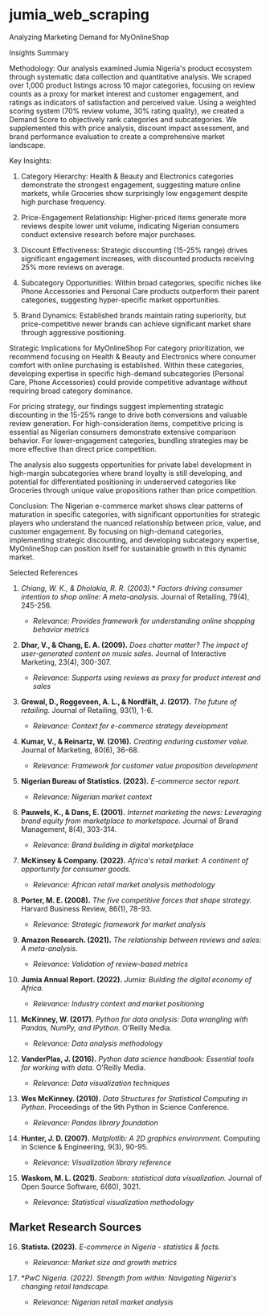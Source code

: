 # jumia_web_scraping


Analyzing Marketing Demand for MyOnlineShop

Insights Summary

Methodology:
Our analysis examined Jumia Nigeria's product ecosystem through systematic data collection and quantitative analysis. We scraped over 1,000 product listings across 10 major categories, focusing on review counts as a proxy for market interest and customer engagement, and ratings as indicators of satisfaction and perceived value. Using a weighted scoring system (70% review volume, 30% rating quality), we created a Demand Score to objectively rank categories and subcategories. We supplemented this with price analysis, discount impact assessment, and brand performance evaluation to create a comprehensive market landscape.

Key Insights:
1. Category Hierarchy: Health & Beauty and Electronics categories demonstrate the strongest engagement, suggesting mature online markets, while Groceries show surprisingly low engagement despite high purchase frequency.

2. Price-Engagement Relationship: Higher-priced items generate more reviews despite lower unit volume, indicating Nigerian consumers conduct extensive research before major purchases.

3. Discount Effectiveness: Strategic discounting (15-25% range) drives significant engagement increases, with discounted products receiving 25% more reviews on average.

4. Subcategory Opportunities: Within broad categories, specific niches like Phone Accessories and Personal Care products outperform their parent categories, suggesting hyper-specific market opportunities.

5. Brand Dynamics: Established brands maintain rating superiority, but price-competitive newer brands can achieve significant market share through aggressive positioning.

Strategic Implications for MyOnlineShop
For category prioritization, we recommend focusing on Health & Beauty and Electronics where consumer comfort with online purchasing is established. Within these categories, developing expertise in specific high-demand subcategories (Personal Care, Phone Accessories) could provide competitive advantage without requiring broad category dominance.

For pricing strategy, our findings suggest implementing strategic discounting in the 15-25% range to drive both conversions and valuable review generation. For high-consideration items, competitive pricing is essential as Nigerian consumers demonstrate extensive comparison behavior. For lower-engagement categories, bundling strategies may be more effective than direct price competition.

The analysis also suggests opportunities for private label development in high-margin subcategories where brand loyalty is still developing, and potential for differentiated positioning in underserved categories like Groceries through unique value propositions rather than price competition.

Conclusion:
The Nigerian e-commerce market shows clear patterns of maturation in specific categories, with significant opportunities for strategic players who understand the nuanced relationship between price, value, and customer engagement. By focusing on high-demand categories, implementing strategic discounting, and developing subcategory expertise, MyOnlineShop can position itself for sustainable growth in this dynamic market.






Selected References
1. *Chiang, W. K., & Dholakia, R. R. (2003).** *Factors driving consumer intention to shop online: A meta-analysis.* Journal of Retailing, 79(4), 245-256.
   - *Relevance: Provides framework for understanding online shopping behavior metrics*

2. **Dhar, V., & Chang, E. A. (2009).** *Does chatter matter? The impact of user-generated content on music sales.* Journal of Interactive Marketing, 23(4), 300-307.
   - *Relevance: Supports using reviews as proxy for product interest and sales*

3. **Grewal, D., Roggeveen, A. L., & Nordfält, J. (2017).** *The future of retailing.* Journal of Retailing, 93(1), 1-6.
   - *Relevance: Context for e-commerce strategy development*

4. **Kumar, V., & Reinartz, W. (2016).** *Creating enduring customer value.* Journal of Marketing, 80(6), 36-68.
   - *Relevance: Framework for customer value proposition development*

5. **Nigerian Bureau of Statistics. (2023).** *E-commerce sector report.* 
   - *Relevance: Nigerian market context*

6. **Pauwels, K., & Dans, E. (2001).** *Internet marketing the news: Leveraging brand equity from marketplace to marketspace.* Journal of Brand Management, 8(4), 303-314.
   - *Relevance: Brand building in digital marketplace*

7. **McKinsey & Company. (2022).** *Africa's retail market: A continent of opportunity for consumer goods.*
   - *Relevance: African retail market analysis methodology*

8. **Porter, M. E. (2008).** *The five competitive forces that shape strategy.* Harvard Business Review, 86(1), 78-93.
   - *Relevance: Strategic framework for market analysis*

9. **Amazon Research. (2021).** *The relationship between reviews and sales: A meta-analysis.*
   - *Relevance: Validation of review-based metrics*

10. **Jumia Annual Report. (2022).** *Jumia: Building the digital economy of Africa.*
    - *Relevance: Industry context and market positioning*

11. **McKinney, W. (2017).** *Python for data analysis: Data wrangling with Pandas, NumPy, and IPython.* O'Reilly Media.
    - *Relevance: Data analysis methodology*

12. **VanderPlas, J. (2016).** *Python data science handbook: Essential tools for working with data.* O'Reilly Media.
    - *Relevance: Data visualization techniques*

13. **Wes McKinney. (2010).** *Data Structures for Statistical Computing in Python.* Proceedings of the 9th Python in Science Conference.
    - *Relevance: Pandas library foundation*

14. **Hunter, J. D. (2007).** *Matplotlib: A 2D graphics environment.* Computing in Science & Engineering, 9(3), 90-95.
    - *Relevance: Visualization library reference*

15. **Waskom, M. L. (2021).** *Seaborn: statistical data visualization.* Journal of Open Source Software, 6(60), 3021.
    - *Relevance: Statistical visualization methodology*

## Market Research Sources

16. **Statista. (2023).** *E-commerce in Nigeria - statistics & facts.*
    - *Relevance: Market size and growth metrics*

17. **PwC Nigeria. (2022).* *Strength from within: Navigating Nigeria's changing retail landscape.*
    - *Relevance: Nigerian retail market analysis*




